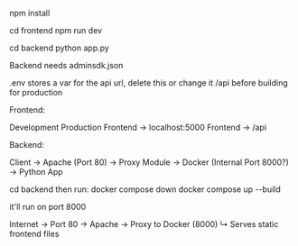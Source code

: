 
npm install 

cd frontend
npm run dev

cd backend
python app.py

Backend needs adminsdk.json 

.env stores a var for the api url, delete this or change it /api before building for production

Frontend: 

Development                     Production
Frontend → localhost:5000       Frontend → /api

Backend: 

Client → Apache (Port 80) → Proxy Module → Docker (Internal Port 8000?) → Python App

cd backend then run: 
docker compose down
docker compose up --build

it'll run on port 8000

Internet → Port 80 → Apache → Proxy to Docker (8000)
                       ↳ Serves static frontend files